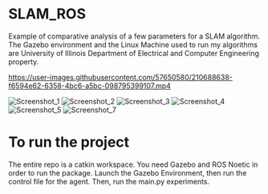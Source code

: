 # SLAM_ROS
Example of comparative analysis of a few parameters for a SLAM algorithm. The Gazebo environment and the Linux Machine used to run my algorithms are University of Illinois Department of Electrical and Computer Engineering property. 



https://user-images.githubusercontent.com/57650580/210688638-f6594e62-6358-4bc6-a5bc-098795399107.mp4



![Screenshot_1](https://user-images.githubusercontent.com/57650580/210685636-1a7e7b28-1a31-4741-af4e-55599eeacee6.png)
![Screenshot_2](https://user-images.githubusercontent.com/57650580/210685623-b705a7e0-3231-4b60-a50b-ab5c5b832a00.png)
![Screenshot_3](https://user-images.githubusercontent.com/57650580/210685628-3ce21e03-3896-41c7-9638-5bd1efbbe216.png)
![Screenshot_4](https://user-images.githubusercontent.com/57650580/210688085-483d0a94-e325-4a89-a2fa-7d0733b7f7d4.png)
![Screenshot_5](https://user-images.githubusercontent.com/57650580/210688262-b2da50a4-2830-43d1-873f-e200f3c72ac6.png)
![Screenshot_7](https://user-images.githubusercontent.com/57650580/210688098-d804910b-cc06-48a6-9b90-beaff3d1dccc.png)

# To run the project
The entire repo is a catkin workspace. You need Gazebo and ROS Noetic in order to run the package. Launch the Gazebo Environment, then run the control file for the agent. Then, run the main.py experiments. 
